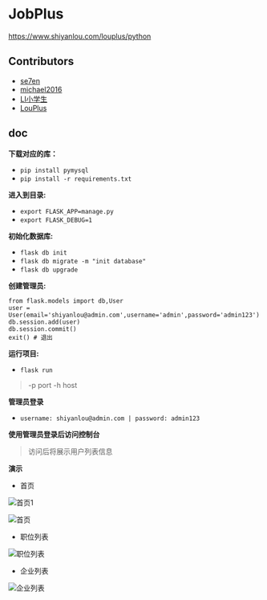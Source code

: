 # JobPlus

https://www.shiyanlou.com/louplus/python

## Contributors

* [se7en](https://github.com/litt1eseven/jobplus)
* [michael2016](https://github.com/michaellqu)
* [LI小学生](https://github.com/Jupiter001)
* [LouPlus](https://github.com/LouPlus)
## doc
**下载对应的库：** 
- `pip install pymysql  `
- `pip install -r requirements.txt`

**进入到目录:**
- `export FLASK_APP=manage.py`
- `export FLASK_DEBUG=1`

**初始化数据库:**
- `flask db init`
- `flask db migrate -m "init database"`
- `flask db upgrade`

**创建管理员:**
```
from flask.models import db,User
user = User(email='shiyanlou@admin.com',username='admin',password='admin123')
db.session.add(user)
db.session.commit()
exit() # 退出
```

**运行项目:**
- `flask run`
>-p port
 -h host

**管理员登录**
- `username: shiyanlou@admin.com | password: admin123`

**使用管理员登录后访问控制台**
>访问后将展示用户列表信息

**演示**
- 首页

![首页1](https://github.com/litt1eseven/python-project/blob/master/Company%20project/images/QQ20171202-191258-index-1.png)

![首页](https://github.com/litt1eseven/python-project/blob/master/Company%20project/images/QQ20171202-190822-index-joblist.png)

- 职位列表

![职位列表](https://github.com/litt1eseven/python-project/blob/master/Company%20project/images/2017-12-02-093147-jobslist.png)

- 企业列表

![企业列表](https://github.com/litt1eseven/python-project/blob/master/Company%20project/images/2017-12-02-093359-companylist.png)
